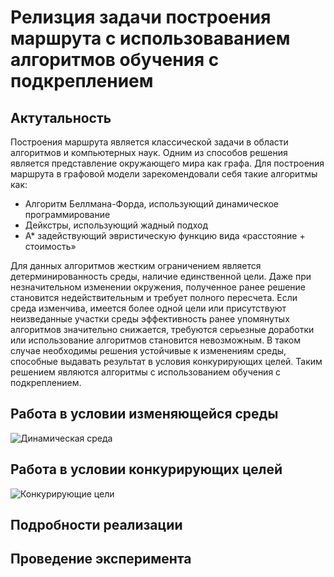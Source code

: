 # Релизция задачи построения маршрута с использоваванием алгоритмов обучения с подкреплением

## Актутальность
Построения маршрута является классической задачи в области алгоритмов и компьютерных наук. 
Одним из способов решения является представление окружающего мира как графа. Для построения маршрута в графовой модели зарекомендовали себя такие алгоритмы как:
- Алгоритм Беллмана-Форда, использующий динамическое программирование
- Дейкстры, использующий жадный подход
- А* задействующий эвристическую функцию вида «расстояние + стоимость»

Для данных алгоритмов жестким ограничением является детерминированность среды, наличие единственной цели. Даже при незначительном изменении окружения, полученное ранее решение становится недействительным и требует полного пересчета. Если среда изменчива, имеется более одной цели или присутствуют неизведанные участки среды эффективность ранее упомянутых алгоритмов значительно снижается, требуются серьезные доработки или использование алгоритмов становится невозможным. В таком случае необходимы решения устойчивые к изменениям среды, способные выдавать результат в условия конкурирующих целей. Таким решением являются алгоритмы с использованием обучения с подкреплением.

## Работа в условии изменяющейся среды
![Динамическая среда](https://github.com/maksimyss2000/Reinforsment_Learning_route_planing/assets/60465175/41535ee0-a95d-428a-875d-143f8c660d28)

## Работа в условии конкурирующих целей 
![Конкурирующие цели](https://github.com/maksimyss2000/Reinforsment_Learning_route_planing/assets/60465175/76727dc2-26c0-40d1-b96f-e8da35cc47e3)

## Подробности реализации 
## Проведение эксперимента 
